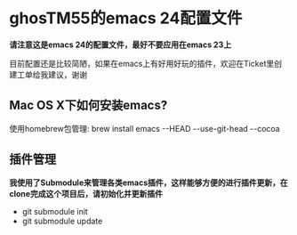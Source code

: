 # ghosTM55的emacs 24配置文件

**请注意这是emacs 24的配置文件，最好不要应用在emacs 23上**

目前配置还是比较简陋，如果在emacs上有好用好玩的插件，欢迎在Ticket里创建工单给我建议，谢谢


## Mac OS X下如何安装emacs?

使用homebrew包管理: brew install emacs --HEAD --use-git-head --cocoa

## 插件管理

**我使用了Submodule来管理各类emacs插件，这样能够方便的进行插件更新，在clone完成这个项目后，请初始化并更新插件**

* git submodule init
* git submodule update
